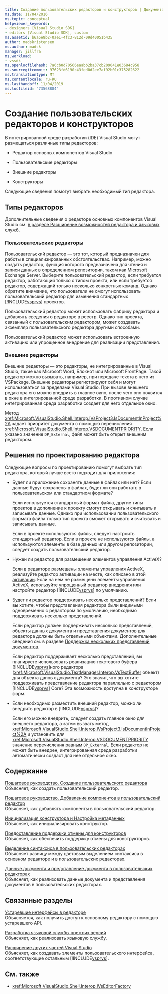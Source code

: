 ```yaml
---
title: Создание пользовательских редакторов и конструкторов | Документация Майкрософт
ms.date: 11/04/2016
ms.topic: conceptual
helpviewer_keywords:
- designers [Visual Studio SDK]
- editors [Visual Studio SDK], custom
ms.assetid: b6a5e8b2-0ae1-4fc3-812d-09d40051b435
author: madskristensen
ms.author: madsk
manager: jillfra
ms.workload:
- vssdk
ms.openlocfilehash: 7a6cb0d70566eaabb2ba37cb209041e03684c958
ms.sourcegitcommit: 97623fd6190c43fed0d2ee7af92b01c375282622
ms.translationtype: MT
ms.contentlocale: ru-RU
ms.lasthandoff: 11/04/2019
ms.locfileid: "73568884"
---
```

# <a name="create-custom-editors-and-designers"></a>Создание пользовательских редакторов и конструкторов

В интегрированной среде разработки (IDE) Visual Studio могут размещаться различные типы редакторов:

- Редактор основных компонентов Visual Studio

- Пользовательские редакторы

- Внешние редакторы

- Конструкторы

Следующие сведения помогут выбрать необходимый тип редактора.

## <a name="types-of-editor"></a>Типы редакторов

Дополнительные сведения о редакторе основных компонентов Visual Studio см. [в разделе Расширение возможностей редактора и языковых служб](../extensibility/extending-the-editor-and-language-services.md).

### <a name="custom-editors"></a>Пользовательские редакторы
 Пользовательский редактор — это тот, который предназначен для работы в специализированных обстоятельствах. Например, можно создать редактор, функция которого предназначена для чтения и записи данных в определенном репозитории, таком как Microsoft Exchange Server. Выберите пользовательский редактор, если требуется редактор, работающий только с типом проекта, или если требуется редактор, содержащий только несколько конкретных команд. Однако обратите внимание, что пользователи не смогут использовать пользовательский редактор для изменения стандартных [!INCLUDE[vsprvs](../code-quality/includes/vsprvs_md.md)] проектов.

 Пользовательский редактор может использовать фабрику редактора и добавлять сведения о редакторе в реестр. Однако тип проекта, связанный с пользовательским редактором, может создавать экземпляр пользовательского редактора другими способами.

 Пользовательский редактор может использовать встроенную активацию или упрощенное внедрение для реализации представления.

### <a name="external-editors"></a>Внешние редакторы
 Внешние редакторы — это редакторы, не интегрированные в Visual Studio, такие как Microsoft Word, Блокнот или Microsoft FrontPage. Такой редактор можно вызывать, например, при передаче текста в него из VSPackage. Внешние редакторы регистрируют себя и могут использоваться за пределами Visual Studio. При вызове внешнего редактора его можно внедрить в главное окно, после чего оно появится в окне в интегрированной среде разработки. В противном случае интегрированная среда разработки создает для него отдельное окно.

 Метод <xref:Microsoft.VisualStudio.Shell.Interop.IVsProject3.IsDocumentInProject%2A> задает приоритет документа с помощью перечисления <xref:Microsoft.VisualStudio.Shell.Interop.VSDOCUMENTPRIORITY>. Если указано значение `DP_External`, файл может быть открыт внешним редактором.

## <a name="editor-design-decisions"></a>Решения по проектированию редактора
 Следующие вопросы по проектированию помогут выбрать тип редактора, который лучше всего подходит для приложения:

- Будет ли приложение сохранять данные в файлах или нет? Если данные будут сохранены в файлах, будет ли они работать в пользовательском или стандартном формате?

   Если используется стандартный формат файла, другие типы проектов в дополнение к проекту смогут открывать и считывать и записывать данные. Однако при использовании пользовательского формата файла только тип проекта сможет открывать и считывать и записывать данные.

   Если в проекте используются файлы, следует настроить стандартный редактор. Если в проекте не используются файлы, а используются элементы в базе данных или другом репозитории, следует создать пользовательский редактор.

- Нужен ли редактор для размещения элементов управления ActiveX?

   Если в редакторе размещены элементы управления ActiveX, реализуйте редактор активации на месте, как описано в этой [активации](/visualstudio/misc/in-place-activation?view=vs-2015). Если на нем не размещены элементы управления ActiveX, используйте упрощенный редактор внедрения или настройте редактор [!INCLUDE[vsprvs](../code-quality/includes/vsprvs_md.md)] по умолчанию.

- Будет ли редактор поддерживать несколько представлений? Если вы хотите, чтобы представления редактора были видимыми одновременно с редактором по умолчанию, необходимо поддерживать несколько представлений.

   Если редактор должен поддерживать несколько представлений, объекты данных документа и представления документов для редактора должны быть отдельными объектами. Дополнительные сведения см. в разделе [Поддержка нескольких представлений документов](../extensibility/supporting-multiple-document-views.md).

   Если редактор поддерживает несколько представлений, вы планируете использовать реализацию текстового буфера [!INCLUDE[vsprvs](../code-quality/includes/vsprvs_md.md)]ного редактора (<xref:Microsoft.VisualStudio.TextManager.Interop.VsTextBuffer> объект) для объекта данных документа? Это значит, что вы хотите поддерживать представление редактора параллельно с редактором [!INCLUDE[vsprvs](../code-quality/includes/vsprvs_md.md)] Core? Эта возможность доступна в конструкторе форм.

- Если необходимо разместить внешний редактор, можно ли внедрить редактор в [!INCLUDE[vsprvs](../code-quality/includes/vsprvs_md.md)]?

   Если его можно внедрить, следует создать главное окно для внешнего редактора, а затем вызвать метод <xref:Microsoft.VisualStudio.Shell.Interop.IVsProject3.IsDocumentInProject%2A> и установить для <xref:Microsoft.VisualStudio.Shell.Interop.VSDOCUMENTPRIORITY> значение перечисления равным `DP_External`. Если редактор не может быть внедрен, интегрированная среда разработки автоматически создаст для нее отдельное окно.

## <a name="in-this-section"></a>Содержание

[Пошаговое руководство. Создание пользовательского редактора](../extensibility/walkthrough-creating-a-custom-editor.md)\
Объясняет, как создать пользовательский редактор.

[Пошаговое руководство. Добавление компонентов в пользовательский редактор](../extensibility/walkthrough-adding-features-to-a-custom-editor.md)\
Объясняет, как добавлять компоненты в пользовательский редактор.

[Инициализация конструктора и Настройка метаданных](../extensibility/designer-initialization-and-metadata-configuration.md)\
Объясняет, как инициализировать конструктор.

[Предоставление поддержки отмены для конструкторов](../extensibility/supplying-undo-support-to-designers.md)\
Объясняет, как обеспечить поддержку отмены для конструкторов.

[Выделение синтаксиса в пользовательских редакторах](../extensibility/syntax-coloring-in-custom-editors.md)\
Объясняет разницу между цветовым выделением синтаксиса в основном редакторе и в пользовательских редакторах.

[Данные документа и представление документа в пользовательских редакторах](../extensibility/document-data-and-document-view-in-custom-editors.md)\
Объясняет, как реализовать данные документа и представления документов в пользовательских редакторах.

## <a name="related-sections"></a>Связанные разделы

[Устаревшие интерфейсы в редакторе](/visualstudio/extensibility/legacy-interfaces-in-the-editor?view=vs-2015)\
Объясняется, как получить доступ к основному редактору с помощью устаревшего API.

[Разработка языковой службы прежних версий](../extensibility/internals/developing-a-legacy-language-service.md)\
Объясняет, как реализовать языковую службу.

[Расширение других частей Visual Studio](../extensibility/extending-other-parts-of-visual-studio.md)\
Объясняет, как создавать элементы пользовательского интерфейса, соответствующие остальным [!INCLUDE[vsprvs](../code-quality/includes/vsprvs_md.md)].

## <a name="see-also"></a>См. также

- <xref:Microsoft.VisualStudio.Shell.Interop.IVsEditorFactory>